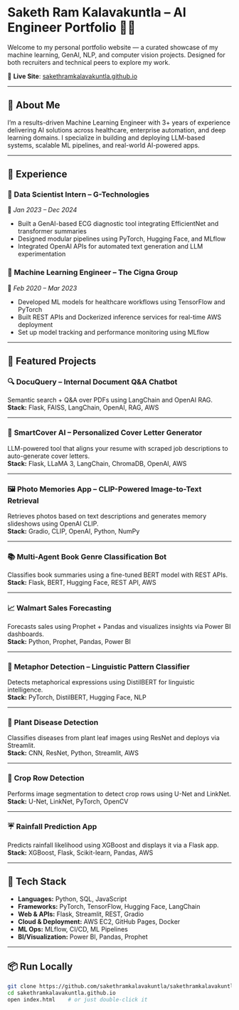 # Saketh Ram Kalavakuntla – AI Engineer Portfolio 👨‍💻

Welcome to my personal portfolio website — a curated showcase of my machine learning, GenAI, NLP, and computer vision projects. Designed for both recruiters and technical peers to explore my work.

🔗 **Live Site**: [sakethramkalavakuntla.github.io](https://sakethramkalavakuntla.github.io)

---

## 🚀 About Me

I’m a results-driven Machine Learning Engineer with 3+ years of experience delivering AI solutions across healthcare, enterprise automation, and deep learning domains. I specialize in building and deploying LLM-based systems, scalable ML pipelines, and real-world AI-powered apps.

---

## 🧠 Experience

### 💼 Data Scientist Intern – G-Technologies  
📅 *Jan 2023 – Dec 2024*  
- Built a GenAI-based ECG diagnostic tool integrating EfficientNet and transformer summaries  
- Designed modular pipelines using PyTorch, Hugging Face, and MLflow  
- Integrated OpenAI APIs for automated text generation and LLM experimentation

### 💼 Machine Learning Engineer – The Cigna Group  
📅 *Feb 2020 – Mar 2023*  
- Developed ML models for healthcare workflows using TensorFlow and PyTorch  
- Built REST APIs and Dockerized inference services for real-time AWS deployment  
- Set up model tracking and performance monitoring using MLflow

---

## 🧪 Featured Projects

### 🔍 **DocuQuery – Internal Document Q&A Chatbot**  
Semantic search + Q&A over PDFs using LangChain and OpenAI RAG.  
**Stack:** Flask, FAISS, LangChain, OpenAI, RAG, AWS

---

### 📝 **SmartCover AI – Personalized Cover Letter Generator**  
LLM-powered tool that aligns your resume with scraped job descriptions to auto-generate cover letters.  
**Stack:** Flask, LLaMA 3, LangChain, ChromaDB, OpenAI, AWS

---

### 🖼️ **Photo Memories App – CLIP-Powered Image-to-Text Retrieval**  
Retrieves photos based on text descriptions and generates memory slideshows using OpenAI CLIP.  
**Stack:** Gradio, CLIP, OpenAI, Python, NumPy

---

### 📚 **Multi-Agent Book Genre Classification Bot**  
Classifies book summaries using a fine-tuned BERT model with REST APIs.  
**Stack:** Flask, BERT, Hugging Face, REST API, AWS

---

### 📈 **Walmart Sales Forecasting**  
Forecasts sales using Prophet + Pandas and visualizes insights via Power BI dashboards.  
**Stack:** Python, Prophet, Pandas, Power BI

---

### 💬 **Metaphor Detection – Linguistic Pattern Classifier**  
Detects metaphorical expressions using DistilBERT for linguistic intelligence.  
**Stack:** PyTorch, DistilBERT, Hugging Face, NLP

---

### 🌿 **Plant Disease Detection**  
Classifies diseases from plant leaf images using ResNet and deploys via Streamlit.  
**Stack:** CNN, ResNet, Python, Streamlit, AWS

---

### 🚜 **Crop Row Detection**  
Performs image segmentation to detect crop rows using U-Net and LinkNet.  
**Stack:** U-Net, LinkNet, PyTorch, OpenCV

---

### ☔ **Rainfall Prediction App**  
Predicts rainfall likelihood using XGBoost and displays it via a Flask app.  
**Stack:** XGBoost, Flask, Scikit-learn, Pandas, AWS

---

## 🧰 Tech Stack

- **Languages:** Python, SQL, JavaScript
- **Frameworks:** PyTorch, TensorFlow, Hugging Face, LangChain
- **Web & APIs:** Flask, Streamlit, REST, Gradio
- **Cloud & Deployment:** AWS EC2, GitHub Pages, Docker
- **ML Ops:** MLflow, CI/CD, ML Pipelines
- **BI/Visualization:** Power BI, Pandas, Prophet

---

## 📦 Run Locally

```bash
git clone https://github.com/sakethramkalavakuntla/sakethramkalavakuntla.github.io.git
cd sakethramkalavakuntla.github.io
open index.html    # or just double-click it

